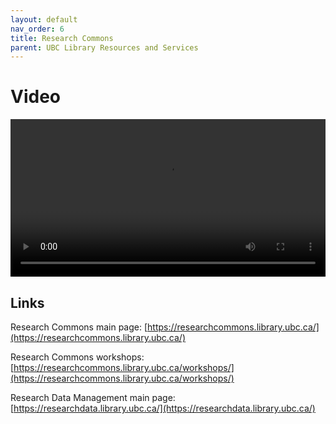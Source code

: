 ```yaml
---
layout: default
nav_order: 6
title: Research Commons
parent: UBC Library Resources and Services
---
```


# Video

<video controls="controls" name="GRAD student orientation to the library - part 4" width="100%" src="GRAD_student_orientation_to_the_library_part_4_burned_in_captions.mp4"></video>

## Links

Research Commons main page: [https://researchcommons.library.ubc.ca/](https://researchcommons.library.ubc.ca/)

Research Commons workshops: [https://researchcommons.library.ubc.ca/workshops/](https://researchcommons.library.ubc.ca/workshops/) 

Research Data Management main page: [https://researchdata.library.ubc.ca/](https://researchdata.library.ubc.ca/)
